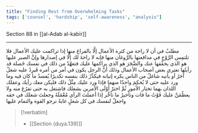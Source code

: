 ```yaml
---
title: "Finding Rest from Overwhelming Tasks"
tags: ['counsel', 'hardship', 'self-awareness', "analysis"]
---
```


 Section 88 in [[al-Adab al-kabīr]]

---
مطلبٌ في أن لا راحة من كثرة الأعمال إلَّا بالفراغ منها إذا تراكمت عليك الأعمال فلا تلتمِس الرَّوْح في مدافعتها بالرَّوغان منها فإنه لا راحةَ لك إلَّا في إصدارها وإنَّ الصبر عليها هو الذي يخفِّفها عنك والضَّجَرَ هو الذي يراكمها عليك  فتعهَّدْ من ذلك في نفسك خَصلة قد رأيتُها تعتري بعض أصحاب الأعمال وذلك أنَّ الرجل يكون في أمر من أمره فَيرِدُ عليه شغلٌ آخرُ أو يأتيه شاغلٌ من الناس يكره إتيانه فيكدِّرُ ذلك بنفسه تكديرًا يُفسدُ ما كان فيه وما ورد عليه حتى لا يُحكِمَ واحدًا منهما فإذا ورد عليك مِثْلُ ذلك فليكن معك رأيك وعقلك اللذان بهما تختار الأمور ثُمَّ اخترْ أَوْلَى الأمرين بشغلك فاشتغل به حتى تفرُغ منه ولا يعظُمَنَّ عليك فَوْتُ ما فات وتأخيرُ ما تأخَّر إذا أعملتَ الرأي مُعْمَلَهُ وجعلتَ شغلك في حقه واجعلْ لنفسك في كل شغلٍ غايةً ترجو القوة والتمام عليها

> [!verbatim]
> - [[Section (duya.139)]]
